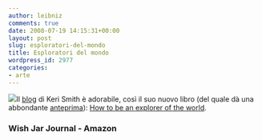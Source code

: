 ```yaml
---
author: leibniz
comments: true
date: 2008-07-19 14:15:31+00:00
layout: post
slug: esploratori-del-mondo
title: Esploratori del mondo
wordpress_id: 2977
categories:
- arte
---
```


![](http://ecx.images-amazon.com/images/I/51Qa%2BVv05tL._SL500_AA240_.jpg)Il [blog](http://www.kerismith.com/blog/) di Keri Smith è adorabile, così il suo nuovo libro (del quale dà una abbondante [anteprima](http://www.kerismith.com/explorer/title.html)): [How to be an explorer of the world](http://www.amazon.com/How-Be-Explorer-World-Portable/dp/0399534601/ref=sr_1_1?ie=UTF8&s=books&qid=1216476551&sr=8-1).


### Wish Jar Journal - Amazon
